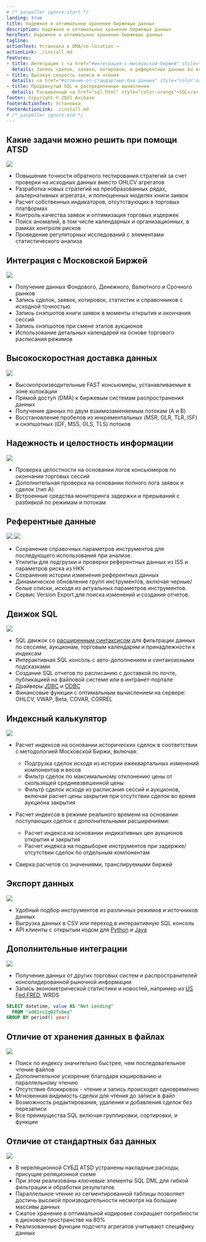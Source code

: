 ```yaml
---
# /* yaspeller ignore:start */
landing: true
title: Надежное и оптимальное хранение биржевых данных
description: Надежное и оптимальное хранение биржевых данных
heroText: Надежное и оптимальное хранение биржевых данных
tagline:
actionText: Установка в DMA/co-location →
actionLink: ./install.md
features:
- title: Интеграция с <a href="#интеграция-с-московской-биржей" style="color:orange">Московской Биржей</a>
  details: Запись сделок, заявок, котировок, и референтных данных во всех режимах
- title: Высокая скорость записи и чтения
  details: <a href="#отличие-от-стандартных-баз-данных" style="color:orange">Параллельная обработка</a> запросов с кэшированием и поиском по индексу.
- title: Продвинутый SQL и распределенные вычисления
  details: Расширенный <a href="sql.html" style="color:orange">SQL</a> синтаксис с оптимизированными вычислениями.
footer: Copyright © 2021 Axibase
footerActionText: Установка
footerActionLink: ./install.md
# /* yaspeller ignore:end */
---
```

<!-- markdownlint-disable MD002 MD041 MD012 -->
<article class="feature-highlight">

## Какие задачи можно решить при помощи ATSD

<div class="feature-images">

![](../images/stock_2.png) <!-- yaspeller ignore -->

</div>

- Повышение точности обратного тестирования стратегий за счет проверки на исходных данных вместо OHLCV агрегатов
- Разработка новых стратегий на преобразованных рядах, альтернативных агрегатах, и полноценных моделях книги заявок
- Расчет собственных индикаторов, отсутствующих в торговых платформах
- Контроль качества заявок и оптимизация торговых издержек
- Поиск аномалий, в том числе календарных и организационных, в рамках контроля рисков
- Проведение регуляторных исследований с элементами статистического анализа

</article>
<article class="feature-highlight">

## Интеграция с Московской Биржей

<div class="feature-images">

![](./images/message_flow.png) <!-- yaspeller ignore -->

</div>

- Получение данных Фондового, Денежного, Валютного и Срочного рынков
- Запись сделок, заявок, котировок, статистик и справочников с исходной точностью
- Запись снэпшотов книги заявок в моменты открытия и окончания сессий
- Запись снэпшотов при смене этапов аукционов
- Использование детальных календарей на основе торгового расписания режимов

</article>
<article class="feature-highlight">

## Высокоскоростная доставка данных

<div class="feature-images">

![](./images/consumer_latency_realtime.png) <!-- yaspeller ignore -->

</div>

- Высокопроизводительные FAST консьюмеры, устанавливаемые в зоне колокации
- Прямой доступ (DMA) к биржевым системам распространения данных
- Получение данных по двум взаимозаменяемым потокам (A и B)
- Восстановление пробелов из инкрементальных (MSR, OLR, TLR, ISF) и снэпшотных (IDF, MSS, OLS, TLS) потоков

</article>
<article class="feature-highlight">

## Надежность и целостность информации

<div class="feature-images">

![](./images/consumer_file_latency_2.png)

</div>

- Проверка целостности на основании логов консьюмеров по окончании торговых сессий
- Дополнительная проверка на основании полного лога заявок и сделок (тип А)
- Встроенные средства мониторинга задержки и прерываний с разбивкой по режимам и потокам

</article>
<article class="feature-highlight">

## Референтные данные

<div class="feature-images">

![](./images/trade_instrument_editor_sm.png) <!-- yaspeller ignore -->
![](./images/moex-version-bonds.png) <!-- yaspeller ignore -->

</div>

- Сохранение справочных параметров инструментов для последующего использования при анализе.
- Утилиты для подгрузки и проверки референтных данных из ISS и параметров риска из НКК
- Сохранение истории изменения референтных данных
- Динамическое обновление групп инструментов, включая черные/белые списки, исходя из актуальных параметров инструментов.
- Сервис Version Export для поиска изменений и создания отчетов.

</article>
<article class="feature-highlight">

## Движок SQL

<div class="feature-images">

![](./images/auto-complete-class.png)

</div>

- SQL движок со [расширенным синтаксисом](../sql.md) для фильтрации данных по сессиям, аукционам, торговым календарям и принадлежности к индексам <!-- yaspeller ignore -->
- Интерактивная SQL консоль с авто-дополнением и синтаксисными подсказками
- Создание SQL отчетов по расписанию с доставкой по почте, публикацией на файловой системе или в интранет-портале
- Драйверы [JDBC](https://github.com/axibase/atsd-jdbc) и [ODBC](https://github.com/axibase/atsd-odbc)
- Финансовые функции с оптимальным вычислением на сервере: OHLCV, VWAP, Beta, COVAR, CORREL

</article>
<article class="feature-highlight">

## Индексный калькулятор

<div class="feature-images">

![](./images/moex-index.png) <!-- yaspeller ignore -->

</div>

- Расчет индексов на основании исторических сделок в соответствии с методологией Московской Биржи, включая:

  - Подгрузка сделок исходя из истории ежеквартальных изменений компонентов и весов
  - Фильтр сделок по максимальному отклонению цены от скользящей средневзвешенной цены
  - Фильтр сделок исходя из расписания сессий и аукционов, включая расчет цены закрытия при отсутствии сделок во время аукциона закрытия

- Расчет индексов в режиме реального времени на основании поступающих сделок с дополнительными расширениями:

  - Расчет индекса на основании индикативных цен аукционов открытия и закрытия
  - Расчет индекса на подвыборке инструментов при задержке/отсутствии сделок по отдельным компонентам

- Сверка расчетов со значениями, транслируемыми биржей

</article>
<article class="feature-highlight">

## Экспорт данных

<div class="feature-images">

![](./images/moex-trade-viewer-small.png) <!-- yaspeller ignore -->

</div>

- Удобный подбор инструментов из различных режимов и источников данных
- Выгрузка данных в CSV или переход в интерактивную SQL консоль
- API клиенты с открытым кодом для [Python](https://github.com/axibase/atsd-api-python) и [Java](https://github.com/axibase/atsd-api-java)

</article>
<article class="feature-highlight">

## Дополнительные интеграции

<div class="feature-images">

![](./images/tsla_long.png) <!-- yaspeller ignore -->

</div>

- Получение данных от других торговых систем и распространителей консолидированной рыночной информации
- Запись эконометрической статистики и новостей, например из [US Fed FRED](https://fred.stlouisfed.org), WRDS

```sql
SELECT datetime, value AS "Net Lending"
  FROM "ad01rc1q027sbea"
GROUP BY period(1 year)
```

</article>
<article class="feature-highlight">

## Отличие от хранения данных в файлах

<div class="feature-images">

![](./images/seg_read.png) <!-- yaspeller ignore -->

</div>

- Поиск по индексу значительно быстрее, чем последовательное чтение файлов
- Дополнительное ускорение благодаря кэшированию и параллельному чтению
- Отсутствие блокировок - чтение и запись происходят одновременно
- Мгновенная видимость сделки для чтения до записи в файл
- Возможность редактирования, удаления и добавления сделок без перезаписи
- Все преимущества SQL включая группировки, сортировки, и функции

</article>
<article class="feature-highlight">

## Отличие от стандартных баз данных

<div class="feature-images">

![](../images/atsd_db_2.png) <!-- yaspeller ignore -->

</div>

- В нереляционной СУБД ATSD устранены накладные расходы, присущие реляционной схеме
- При этом реализованы ключевые элементы SQL DML для гибкой фильтрации и обработки результатов
- Параллельное чтение из сегментированной таблицы позволяет достичь высокой производительности несмотря на большие массивы данных
- Сжатое хранение в оптимальной кодировке сокращает потребности в дисковом пространстве на 80%
- Реализованные функции подсчета агрегатов учитывают специфику данных

</article>
